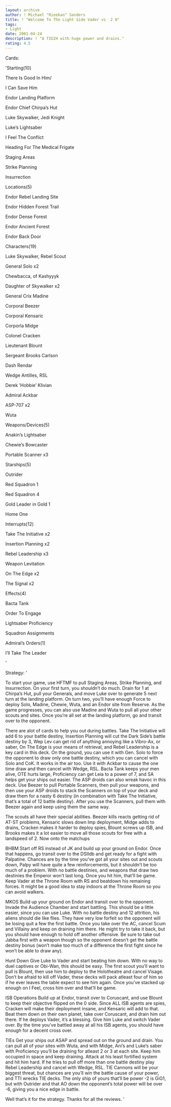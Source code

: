 ```yaml
---
layout: archive
author: ! Michael "Rieekan" Sanders
title: ! "Welcome To The Light Side Vader vs  2 0"
tags:
- Light
date: 2001-04-24
description: ! "A TIGIH with huge power and drains."
rating: 4.5
---
```

Cards: 

'Starting(10)

There Is Good In Him/

I Can Save Him

Endor Landing Platform

Endor Chief Chirpa’s Hut

Luke Skywalker, Jedi Knight

Luke’s Lightsaber

I Feel The Conflict

Heading For The Medical Frigate

Staging Areas

Strike Planning

Insurrection


Locations(5)

Endor Rebel Landing Site

Endor Hidden Forest Trail

Endor Dense Forest

Endor Ancient Forest

Endor Back Door


Characters(19)

Luke Skywalker, Rebel Scout

General Solo x2

Chewbacca, of Kashyyyk

Daughter of Skywalker x2

General Crix Madine

Corporal Beezer

Corporal Kensaric

Corporla Midge

Colonel Cracken

Lieutenant Blount

Sergeant Brooks Carlson

Dash Rendar

Wedge Antilles, RSL

Derek ’Hobbie’ Klivian

Admiral Ackbar

ASP-707 x2

Wuta


Weapons/Devices(5)

Anakin’s Lightsaber

Chewie’s Bowcaster

Portable Scanner x3


Starships(5)

Outrider

Red Squadron 1

Red Squadron 4

Gold Leader in Gold 1

Home One


Interrupts(12)

Take The Initiative x2

Insertion Planning x2

Rebel Leadership x3

Weapon Levitation

On The Edge x2

The Signal x2


Effects(4)

Bacta Tank

Order To Engage

Lightsaber Proficiency

Squadron Assignments


Admiral’s Orders(1)

I’ll Take The Leader

'

Strategy: '

To start your game, use HFTMF to pull Staging Areas, Strike Planning, and Insurrection. On your first turn, you shouldn’t do much. Drain for 1 at Chirpa’s Hut, pull your Generals, and move Luke over to generate 5 next turn at the landing platform. On turn two, you’ll have enough Force to deploy Solo, Madine, Chewie, Wuta, and an Endor site from Reserve. As the game progresses, you can also use Madine and Wuta to pull all your other scouts and sites. Once you’re all set at the landing platform, go and transit over to the opponent. 


There are alot of cards to help you out during battles. Take The Initiative will add 6 to your battle destiny, Insertion Planning will cut the Dark Side’s battle destiny by 3, Wep Lev can get rid of anything annoying like a Vibro-Ax, or saber, On The Edge is your means of retrieval, and Rebel Leadership is a key card in this deck. On the ground, you can use it with Gen. Solo to force the opponent to draw only one battle destiny, which you can cancel with Solo and CoK. It works in the air too. Use it with Ackbar to cause the one time draw and then cancel with Wedge, RSL. Bacta Tank keeps your men alive, OTE hurts large, Proficiency can get Leia to a power of 7, and SA helps get your ships out easier. The ASP droids can also wreak havoc in this deck. Use Beezer to pull Portable Scanners, then pull your weapons, and then use your ASP droids to stack the Scanners on top of your deck and draw them for a nasty 6 destiny (in combination with Take The Initiative, that’s a total of 12 battle destiny). After you use the Scanners, pull them with Beezer again and keep using them the same way.


The scouts all have their special abilities. Beezer kills reacts getting rid of AT-ST problems, Kensaric slows down Imp deployment, Midge adds to drains, Cracken makes it harder to deploy spies, Blount screws up ISB, and Brooks makes it a lot easier to move all those scouts for free with a landspeed of 2. Now onto the matchups


BHBM Start off RS instead of JK and build up your ground on Endor. Once that happens, go transit over to the DSIIdb and get ready for a fight with Palpatine. Chances are by the time you’ve got all your sites out and scouts down, Palpy will have quite a few reinforcements, but it shouldn’t be too much of a problem. With no battle destinies, and weapons that draw two destinies the Emperor won’t last long. Once you hit him, that’ll be game. Keep Vader at the Throne Room with RS and beatdown his remaining forces. It might be a good idea to stay indoors at the Throne Room so you can avoid walkers. 


MKOS Build up your ground on Endor and transit over to the opponent. Invade the Audience Chamber and start battling. This should be a little easier, since you can use Luke. With no battle destiny and 12 attrition, his aliens should die like flies. They have very low forfeit so the opponent will be losing quit a few the first battle. Once you take over the AC, cancel Scum and Villainy and keep on draining him there. He might try to take it back, but you should have enough to hold off another offensive. Be sure to take out Jabba first with a weapon though so the opponent doesn’t get the battle destiny bonus (won’t make too much of a difference the first fight since he won’t be able to draw any).


Hunt Down Give Luke to Vader and start beating him down. With no way to duel captives or Obi-Wan, this should be easy. The first scout you’ll want to pull is Blount, then use him to deploy to the Holotheatre and cancel Visage. Don’t be afraid to kill off Vader, these decks will pack atleast four of him so if he ever leaves the table expect to see him again. Once you’ve stacked up enough on I Feel, cross him over and that’ll be game.


ISB Operations Build up at Endor, transit over to Coruscant, and use Blount to keep their objective flipped on the 0 side. Since ALL ISB agents are spies, Cracken will make their deployment insane, and Kensaric will add to that. Beat them down on their own planet, take over Coruscant, and drain him out there. If he deploys Vader, it’s a blessing. Give him Luke and switch Vader over. By the time you’ve battled away at all his ISB agents, you should have enough for a decent cross over.


TIEs Get your ships out ASAP and spread out on the ground and drain. You can pull all of your sites with Wuta, and with Midge, Ani’s and Luke’s saber with Proficiency you’ll be draining for atleast 2 or 3 at each site. Keep him occupied in space and keep draining. Attack at his least fortified system and hit him hard. If he tries to pull off more than one battle destiny play Rebel Leadership and cancel with Wedge, RSL. TIE Cannons will be your biggest threat, but chances are you’ll win the battle cause of your power, and TTI wrecks TIE decks. The only ship of yours that’ll be power -2 is GiG1, but with Outrider and that AO down the opponent’s total power will be over -6, giving you a nice edge in battle.


Well that’s it for the strategy. Thanks for all the reviews. '